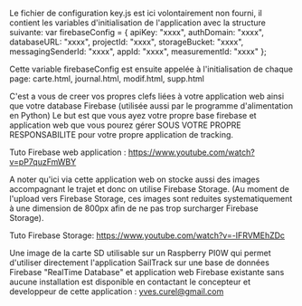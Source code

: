 Le fichier de configuration key.js est ici volontairement non fourni, il contient les variables d'initialisation de l'application avec la structure suivante:
var firebaseConfig = {
    apiKey: "xxxx",
    authDomain: "xxxx",
    databaseURL: "xxxx",
    projectId: "xxxx",
    storageBucket: "xxxx",
    messagingSenderId: "xxxx",
    appId: "xxxx",
    measurementId: "xxxx"
};

Cette variable firebaseConfig est ensuite appelée à l'initialisation de chaque page: carte.html, journal.html, modif.html, supp.html

C'est a vous de creer vos propres clefs liées à votre application web ainsi que votre database Firebase (utilisée aussi par le programme d'alimentation en Python)
Le but est que vous ayez votre propre base firebase et application web que vous pourez gérer SOUS VOTRE PROPRE RESPONSABILITE pour votre propre application de tracking.

Tuto Firebase web application : https://www.youtube.com/watch?v=pP7quzFmWBY

A noter qu'ici via cette application web on stocke aussi des images accompagnant le trajet et donc on utilise Firebase Storage. (Au moment de l'upload vers Firebase Storage, ces images sont reduites systematiquement à une dimension de 800px afin de ne pas trop surcharger Firebase Storage).

Tuto Firebase Storage:  https://www.youtube.com/watch?v=-IFRVMEhZDc

Une image de la carte SD utilisable sur un Raspberry PI0W qui permet d'utiliser directement l'application SailTrack sur une base de données Firebase "RealTime Database" et application web Firebase existante sans aucune installation est disponible en contactant le concepteur et developpeur de cette application : yves.curel@gmail.com






